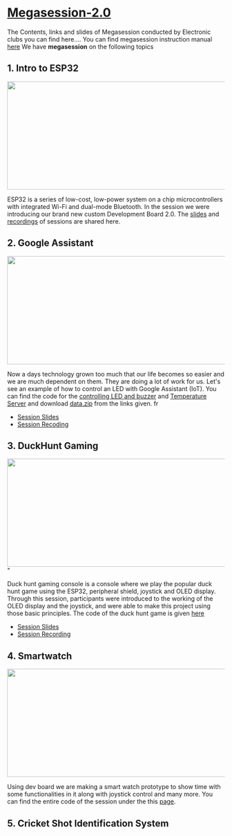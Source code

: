 # [Megasession-2.0](https://cfi.iitm.ac.in/elec-club/2.0/)
The Contents, links and slides of Megasession conducted by Electronic clubs you can find here....
You can find megasession instruction manual [here](https://drive.google.com/file/d/1ICOFM4MCWkONko7lUPVzYHTCWuDUt9WO/view?usp=sharing)
We have **megasession** on the following topics

## 1. Intro to ESP32
<img src="https://cfi.iitm.ac.in/elec-club/images/gallery/4.jpg" width="600" height="250"  />


ESP32 is a series of low-cost, low-power system on a chip microcontrollers with integrated Wi-Fi and dual-mode Bluetooth. In the session we were introducing our brand new custom Development Board 2.0. The [slides](https://drive.google.com/file/d/1AfLgTjg5z1oOvzX0dlHrTkloJyK80ZgD/view?usp=sharing) and [recordings](https://drive.google.com/file/d/141RP7QTMg8IB5GDiVXWtzL_hXytPNNlH/view?usp=sharing) of sessions are shared here.


## 2. Google Assistant

<img src="https://easyelectronicsproject.com/wp-content/uploads/2020/07/home-automation-google-assistant-2.jpg" width="600" height="250"  />


Now a days technology grown too much that our life becomes so easier and we are much dependent on them. They are doing a lot of work for us. Let's see an example of how to control an LED with Google Assistant (IoT). You can find the code for the [controlling LED and buzzer](https://github.com/CFI-Electronics-Club/Megasession-2.0/blob/main/GoogleAssistant/LED_Buzzer) and [Temperature Server](https://github.com/CFI-Electronics-Club/Megasession-2.0/blob/main/GoogleAssistant/Temperature%20Webserver) and download [data.zip](https://raw.githubusercontent.com/CFI-Electronics-Club/Megasession-2.0/main/GoogleAssistant/data.zip) from the links given.
 fr
* [Session Slides](https://drive.google.com/file/d/1GjmuqfCcicS9r2no09NZdNwiXFLeBkdy/view?usp=sharing)
* [Session Recoding](https://drive.google.com/file/d/1b_6B9-uQk2oohrJDBD04r9L9GTnULB6Z/view?usp=sharing)

## 3. DuckHunt Gaming

<img src="https://play-lh.googleusercontent.com/AVog4ZKe3NYj6w4-zZaqBDaj0JzvSSkfsR_CfPQ_e_bKnCU0j48-LCeDdxI2N2Oiey87" width="600" height="250"/>" 

Duck hunt gaming console is a console where we play the popular duck hunt game using the ESP32, peripheral shield, joystick and OLED display. Through this session, participants were introduced to the working of the OLED display and the joystick, and were able to make this project using those basic principles. The code of the duck hunt game is given [here](https://github.com/CFI-Electronics-Club/Megasession-2.0/blob/main/Duck%20Hunt/Duck_hunt.ino)

* [Session Slides](https://drive.google.com/file/d/1QLY-kuk9tP7zZSARci5TQlc1_Yeir8Ul/view?usp=sharing)
* [Session Recording](https://drive.google.com/file/d/1CWbsEqldqjgcd5fE2LBsA82adYw1BeCd/view?usp=sharing)
## 4. Smartwatch

<img src="https://content.instructables.com/ORIG/F7Z/GR9Q/K8WK2ALN/F7ZGR9QK8WK2ALN.jpg?auto=webp" width="600" height="250"/>

     
Using dev board we are making a smart watch prototype to show time with some functionalities in it along with joystick control and many more. You can find the 
entire code of the session under the this [page](https://github.com/hplvm/Megasession-2.--day-5).


## 5. Cricket Shot Identification System
